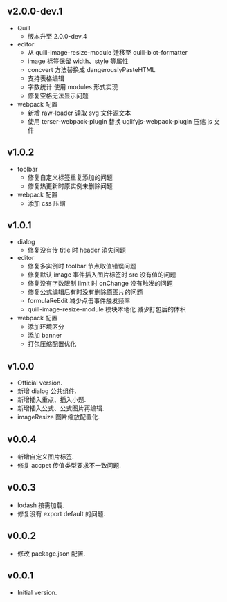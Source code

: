 ## v2.0.0-dev.1

- Quill
  - 版本升至 2.0.0-dev.4
- editor
  - 从 quill-image-resize-module 迁移至 quill-blot-formatter
  - image 标签保留 width、style 等属性
  - concvert 方法替换成 dangerouslyPasteHTML
  - 支持表格编辑
  - 字数统计 使用 modules 形式实现
  - 修复空格无法显示问题
- webpack 配置
  - 新增 raw-loader 读取 svg 文件源文本
  - 使用 terser-webpack-plugin 替换 uglifyjs-webpack-plugin 压缩 js 文件

## v1.0.2

- toolbar
  - 修复自定义标签重复添加的问题
  - 修复热更新时原实例未删除问题
- webpack 配置
  - 添加 css 压缩

## v1.0.1

- dialog
  - 修复没有传 title 时 header 消失问题
- editor
  - 修复多实例时 toolbar 节点取值错误问题
  - 修复默认 image 事件插入图片标签时 src 没有值的问题
  - 修复没有字数限制 limit 时 onChange 没有触发的问题
  - 修复公式编辑后有时没有删除原图片的问题
  - formulaReEdit 减少点击事件触发频率
  - quill-image-resize-module 模块本地化 减少打包后的体积
- webpack 配置
  - 添加环境区分
  - 添加 banner
  - 打包压缩配置优化

## v1.0.0

- Official version.
- 新增 dialog 公共组件.
- 新增插入重点、插入小题.
- 新增插入公式、公式图片再编辑.
- imageResize 图片缩放配置化.

## v0.0.4

- 新增自定义图片标签.
- 修复 accpet 传值类型要求不一致问题.

## v0.0.3

- lodash 按需加载.
- 修复没有 export default 的问题.

## v0.0.2

- 修改 package.json 配置.

## v0.0.1

- Initial version.
